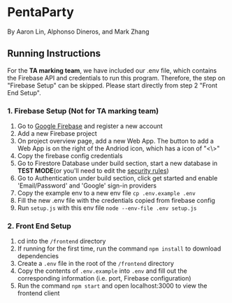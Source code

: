 # PentaParty
By Aaron Lin, Alphonso Dineros, and Mark Zhang

## Running Instructions
For the **TA marking team**, we have included our .env file, which contains the Firebase API and credentials to run this program. Therefore, the step on "Firebase Setup" can be skipped. Please start directly from step 2 "Front End Setup".
### 1. Firebase Setup (Not for TA marking team)
1. Go to [Google Firebase](https://firebase.google.com/) and register a new account
2. Add a new Firebase project
3. On project overview page, add a new Web App. The button to add a Web App is on the right of the Andriod icon, which has a icon of "<\\>"
4. Copy the firebase config credentials
5. Go to Firestore Database under build section, start a new database in **TEST MODE**(or you'll need to edit the [security rules](https://firebase.google.com/docs/rules/get-started?hl=en#understand_the_language))
6. Go to Authentication under build section, click get started and enable 'Email/Password' and 'Google' sign-in providers
7. Copy the example env to a new env file `cp .env.example .env`
8. Fill the new .env file with the credentials copied from firebase config
9. Run `setup.js` with this env file `node --env-file .env setup.js`

### 2. Front End Setup
1. cd into the `/frontend` directory
2. If running for the first time, run the command `npm install` to download dependencies
3. Create a `.env` file in the root of the `/frontend` directory
4. Copy the contents of `.env.example` into `.env` and fill out the corresponding information (i.e. port, Firebase configuration)
5. Run the command `npm start` and open localhost:3000 to view the frontend client